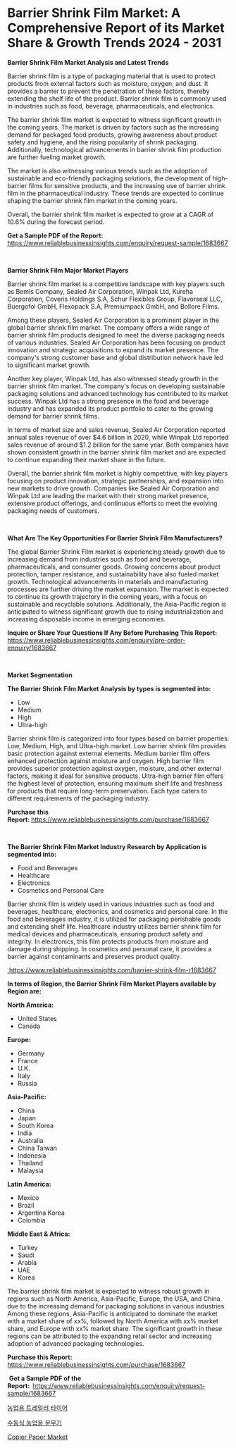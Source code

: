 <p><h1>Barrier Shrink Film Market: A Comprehensive Report of its Market Share & Growth Trends 2024 - 2031</h1></p><p><strong>Barrier Shrink Film Market Analysis and Latest Trends</strong></p>
<p><p>Barrier shrink film is a type of packaging material that is used to protect products from external factors such as moisture, oxygen, and dust. It provides a barrier to prevent the penetration of these factors, thereby extending the shelf life of the product. Barrier shrink film is commonly used in industries such as food, beverage, pharmaceuticals, and electronics.</p><p>The barrier shrink film market is expected to witness significant growth in the coming years. The market is driven by factors such as the increasing demand for packaged food products, growing awareness about product safety and hygiene, and the rising popularity of shrink packaging. Additionally, technological advancements in barrier shrink film production are further fueling market growth.</p><p>The market is also witnessing various trends such as the adoption of sustainable and eco-friendly packaging solutions, the development of high-barrier films for sensitive products, and the increasing use of barrier shrink film in the pharmaceutical industry. These trends are expected to continue shaping the barrier shrink film market in the coming years.</p><p>Overall, the barrier shrink film market is expected to grow at a CAGR of 10.6% during the forecast period.</p></p>
<p><strong>Get a Sample PDF of the Report:&nbsp;</strong> <a href="https://www.reliablebusinessinsights.com/enquiry/request-sample/1683667">https://www.reliablebusinessinsights.com/enquiry/request-sample/1683667</a></p>
<p>&nbsp;</p>
<p><strong>Barrier Shrink Film Major Market Players</strong></p>
<p><p>Barrier shrink film market is a competitive landscape with key players such as Bemis Company, Sealed Air Corporation, Winpak Ltd, Kureha Corporation, Coveris Holdings S.A, Schur Flexibles Group, Flavorseal LLC, Buergofol GmbH, Flexopack S.A, Premiumpack GmbH, and Bollore Films. </p><p>Among these players, Sealed Air Corporation is a prominent player in the global barrier shrink film market. The company offers a wide range of barrier shrink film products designed to meet the diverse packaging needs of various industries. Sealed Air Corporation has been focusing on product innovation and strategic acquisitions to expand its market presence. The company's strong customer base and global distribution network have led to significant market growth.</p><p>Another key player, Winpak Ltd, has also witnessed steady growth in the barrier shrink film market. The company's focus on developing sustainable packaging solutions and advanced technology has contributed to its market success. Winpak Ltd has a strong presence in the food and beverage industry and has expanded its product portfolio to cater to the growing demand for barrier shrink films.</p><p>In terms of market size and sales revenue, Sealed Air Corporation reported annual sales revenue of over $4.6 billion in 2020, while Winpak Ltd reported sales revenue of around $1.2 billion for the same year. Both companies have shown consistent growth in the barrier shrink film market and are expected to continue expanding their market share in the future.</p><p>Overall, the barrier shrink film market is highly competitive, with key players focusing on product innovation, strategic partnerships, and expansion into new markets to drive growth. Companies like Sealed Air Corporation and Winpak Ltd are leading the market with their strong market presence, extensive product offerings, and continuous efforts to meet the evolving packaging needs of customers.</p></p>
<p>&nbsp;</p>
<p><strong>What Are The Key Opportunities For Barrier Shrink Film Manufacturers?</strong></p>
<p><p>The global Barrier Shrink Film market is experiencing steady growth due to increasing demand from industries such as food and beverage, pharmaceuticals, and consumer goods. Growing concerns about product protection, tamper resistance, and sustainability have also fueled market growth. Technological advancements in materials and manufacturing processes are further driving the market expansion. The market is expected to continue its growth trajectory in the coming years, with a focus on sustainable and recyclable solutions. Additionally, the Asia-Pacific region is anticipated to witness significant growth due to rising industrialization and increasing disposable income in emerging economies.</p></p>
<p><strong>Inquire or Share Your Questions If Any Before Purchasing This Report:</strong> <a href="https://www.reliablebusinessinsights.com/enquiry/pre-order-enquiry/1683667">https://www.reliablebusinessinsights.com/enquiry/pre-order-enquiry/1683667</a></p>
<p>&nbsp;</p>
<p><strong>Market Segmentation</strong></p>
<p><strong>The Barrier Shrink Film Market Analysis by types is segmented into:</strong></p>
<p><ul><li>Low</li><li>Medium</li><li>High</li><li>Ultra-high</li></ul></p>
<p><p>Barrier shrink film is categorized into four types based on barrier properties: Low, Medium, High, and Ultra-high market. Low barrier shrink film provides basic protection against external elements. Medium barrier film offers enhanced protection against moisture and oxygen. High barrier film provides superior protection against oxygen, moisture, and other external factors, making it ideal for sensitive products. Ultra-high barrier film offers the highest level of protection, ensuring maximum shelf life and freshness for products that require long-term preservation. Each type caters to different requirements of the packaging industry.</p></p>
<p><strong>Purchase this Report:&nbsp;</strong><a href="https://www.reliablebusinessinsights.com/purchase/1683667">https://www.reliablebusinessinsights.com/purchase/1683667</a></p>
<p>&nbsp;</p>
<p><strong>The Barrier Shrink Film Market Industry Research by Application is segmented into:</strong></p>
<p><ul><li>Food and Beverages</li><li>Healthcare</li><li>Electronics</li><li>Cosmetics and Personal Care</li></ul></p>
<p><p>Barrier shrink film is widely used in various industries such as food and beverages, healthcare, electronics, and cosmetics and personal care. In the food and beverages industry, it is utilized for packaging perishable goods and extending shelf life. Healthcare industry utilizes barrier shrink film for medical devices and pharmaceuticals, ensuring product safety and integrity. In electronics, this film protects products from moisture and damage during shipping. In cosmetics and personal care, it provides a barrier against contaminants and preserves product quality.</p></p>
<p><a href="https://www.reliablebusinessinsights.com/barrier-shrink-film-r1683667">&nbsp;https://www.reliablebusinessinsights.com/barrier-shrink-film-r1683667</a></p>
<p><strong>In terms of Region, the Barrier Shrink Film Market Players available by Region are:</strong></p>
<p>
    <p> <strong> North America: </strong>
        <ul>
            <li>United States</li>
            <li>Canada</li>
        </ul>
        </p> 
    <p> <strong> Europe: </strong>
        <ul>
            <li>Germany</li>
            <li>France</li>
            <li>U.K.</li>
            <li>Italy</li>
            <li>Russia</li>
        </ul>
        </p> 
    <p> <strong> Asia-Pacific: </strong>
        <ul>
            <li>China</li>
            <li>Japan</li>
            <li>South Korea</li>
            <li>India</li>
            <li>Australia</li>
            <li>China Taiwan</li>
            <li>Indonesia</li>
            <li>Thailand</li>
            <li>Malaysia</li>
        </ul>
        </p> 
    <p> <strong> Latin America: </strong>
        <ul>
            <li>Mexico</li>
            <li>Brazil</li>
            <li>Argentina Korea</li>
            <li>Colombia</li>
        </ul>
        </p> 
    <p> <strong> Middle East & Africa: </strong>
        <ul>
            <li>Turkey</li>
            <li>Saudi</li>
            <li>Arabia</li>
            <li>UAE</li>
            <li>Korea</li>
        </ul>
    </p>
    </p>
<p><p>The barrier shrink film market is expected to witness robust growth in regions such as North America, Asia-Pacific, Europe, the USA, and China due to the increasing demand for packaging solutions in various industries. Among these regions, Asia-Pacific is anticipated to dominate the market with a market share of xx%, followed by North America with xx% market share, and Europe with xx% market share. The significant growth in these regions can be attributed to the expanding retail sector and increasing adoption of advanced packaging technologies.</p></p>
<p><strong>Purchase this Report: </strong><a href="https://www.reliablebusinessinsights.com/purchase/1683667">https://www.reliablebusinessinsights.com/purchase/1683667</a></p>
<p>&nbsp;<strong>Get a Sample PDF of the Report:&nbsp;&nbsp;</strong><a href="https://www.reliablebusinessinsights.com/enquiry/request-sample/1683667">https://www.reliablebusinessinsights.com/enquiry/request-sample/1683667</a></p>
<p><strong></strong></p>
<p><p><a href="https://medium.com/@leneciacharles182024/%EB%86%8D%EC%97%85-%ED%8A%B8%EB%A0%88%EC%9D%BC%EB%9F%AC-%ED%83%80%EC%9D%B4%EC%96%B4-%EC%8B%9C%EC%9E%A5-%EA%B7%9C%EB%AA%A8-%EC%A0%90%EC%9C%A0%EC%9C%A8-%EB%B0%8F-%ED%8A%B8%EB%A0%8C%EB%93%9C-%EB%B6%84%EC%84%9D-%EB%B3%B4%EA%B3%A0%EC%84%9C-%EC%B5%9C%EC%A2%85-%EC%82%AC%EC%9A%A9-%EC%98%A5%EC%88%98%EC%88%98-%EB%B0%80-%EB%9D%BC%EC%9D%B4%EC%8A%A4-%EA%B8%B0%ED%83%80-%EC%9B%90%EC%9E%90%EC%9E%AC%EB%B3%84-%EB%B0%8F-2031%EB%85%84%EA%B9%8C%EC%A7%80%EC%9D%98-%EC%98%88%EC%B8%A1-1606677128a3">농업용 트레일러 타이어</a></p><p><a href="https://medium.com/@leneciacharles182024/%EA%B8%80%EB%A1%9C%EB%B2%8C-%EC%86%90%EC%9C%BC%EB%A1%9C-%EC%9E%91%EB%8F%99%EB%90%98%EB%8A%94-%EB%86%8D%EC%97%85-%EC%8A%A4%ED%94%84%EB%A0%88%EC%9D%B4%EC%96%B4-%EC%82%B0%EC%97%85-%EC%9C%A0%ED%98%95-%EC%9D%91%EC%9A%A9-%EC%8B%9C%EC%9E%A5-%EC%B0%B8%EC%97%AC%EC%9E%90-%EC%A7%80%EC%97%AD-%EC%84%B1%EC%9E%A5-%EB%B6%84%EC%84%9D-%EB%B0%8F-%EB%AF%B8%EB%9E%98-%EC%8B%9C%EB%82%98%EB%A6%AC%EC%98%A4-2024-2031-c3efac8ce975">수동식 농업용 분무기</a></p><p><a href="https://view.publitas.com/reportprime-1/copier-paper-market-size-share-trends-analysis-report-by-product-70-gsm-80-gsm-others-and-segment-forecasts-2024-2031/">Copier Paper Market</a></p></p>